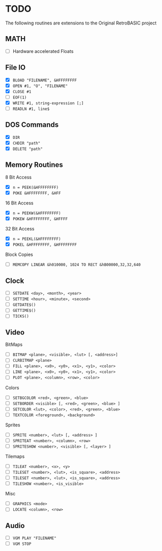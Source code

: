 # TODO
The following routines are extensions to the Original RetroBASIC project

## MATH
- [ ] Hardware accelerated Floats

## File IO
- [x] `BLOAD "FILENAME", &HFFFFFFFF`
- [x] `OPEN #1, "O", "FILENAME"`
- [x] `CLOSE #1`
- [ ] `EOF(1)`
- [x] `WRITE #1, string-expression [;]`
- [ ] `READLN #1, line$`

## DOS Commands
- [x] `DIR`
- [x] `CHDIR "path"`
- [x] `DELETE "path"`

## Memory Routines
8 Bit Access
- [x] `n = PEEK(&HFFFFFFFF)`
- [x] `POKE &HFFFFFFFF, &HFF `

16 Bit Access
- [x] `n = PEEKW(&HFFFFFFFF)`
- [x] `POKEW &HFFFFFFFF, &HFFFF`

32 Bit Access
- [x] `n = PEEKL(&HFFFFFFFF)`
- [x] `POKEL &HFFFFFFFF, &HFFFFFFFF`

Block Copies
- [ ] `MEMCOPY LINEAR &h010000, 1024 TO RECT &hB00000,32,32,640`

## Clock
- [ ] `SETDATE <day>, <month>, <year>`
- [ ] `SETTIME <hour>, <minute>, <second>`
- [ ] `GETDATE$()`
- [ ] `GETTIME$()`
- [ ] `TICKS()`

## Video
BitMaps
- [ ] `BITMAP <plane>, <visible>, <lut> [, <address>]`
- [ ] `CLRBITMAP <plane>`
- [ ] `FILL <plane>, <x0>, <y0>, <x1>, <y1>, <color>`
- [ ] `LINE <plane>, <x0>, <y0>, <x1>, <y1>, <color>`
- [ ] `PLOT <plane>, <column>, <row>, <color>`

Colors
- [ ] `SETBGCOLOR <red>, <green>, <blue>`
- [ ] `SETBORDER <visible> [, <red>, <green>, <blue> ]`
- [ ] `SETCOLOR <lut>, <color>, <red>, <green>, <blue>`
- [ ] `TEXTCOLOR <foreground>, <background>`

Sprites
- [ ] `SPRITE <number>, <lut> [, <address> ]`
- [ ] `SPRITEAT <number>, <column>, <row>`
- [ ] `SPRITESHOW <number>, <visible> [, <layer> ]`

Tilemaps
- [ ] `TILEAT <number>, <x>, <y>`
- [ ] `TILESET <number>, <lut>, <is_square>, <address>`
- [ ] `TILESET <number>, <lut>, <is_square>, <address>`
- [ ] `TILESHOW <number>, <is_visible>`

Misc
- [ ] `GRAPHICS <mode>`
- [ ] `LOCATE <column>, <row>`

## Audio
- [ ] `VGM PLAY "FILENAME"`
- [ ] `VGM STOP`